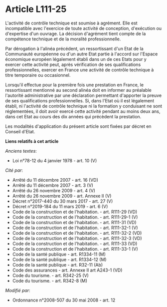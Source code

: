# Article L111-25

L'activité de contrôle technique est soumise à agrément. Elle est incompatible avec l'exercice de toute activité de
conception, d'exécution ou d'expertise d'un ouvrage. La décision d'agrément tient compte de la compétence technique et de la
moralité professionnelle. 

Par dérogation à l'alinéa précédent, un ressortissant d'un Etat de la Communauté européenne ou d'un autre Etat partie à
l'accord sur l'Espace économique européen légalement établi dans un de ces Etats pour y exercer cette activité peut, après
vérification de ses qualifications professionnelles, exercer en France une activité de contrôle technique à titre temporaire
ou occasionnel. 

Lorsqu'il effectue pour la première fois une prestation en France, le ressortissant mentionné au second alinéa doit en
informer au préalable l'autorité administrative par une déclaration permettant d'apporter la preuve de ses qualifications
professionnelles. Si, dans l'Etat où il est légalement établi, ni l'activité de contrôle technique ni la formation y
conduisant ne sont réglementées, il doit avoir exercé cette activité pendant au moins deux ans, dans cet Etat au cours des
dix années qui précèdent la prestation. 

Les modalités d'application du présent article sont fixées par décret en Conseil d'Etat.

**Liens relatifs à cet article**

_Anciens textes_:

  - Loi n°78-12 du 4 janvier 1978 - art. 10 (V)

_Cité par_:

  - Arrêté du 11 décembre 2007 - art. 16 (VD)
  - Arrêté du 11 décembre 2007 - art. 3 (V)
  - Arrêté du 26 novembre 2009 - art. 4 (V)
  - Arrêté du 26 novembre 2009 - art. Annexe II (V)
  - Décret n°2017-440 du 30 mars 2017 - art. 27 (V)
  - Décret n°2019-184 du 11 mars 2019 - art. 6 (V)
  - Code de la construction et de l'habitation. - art. R111-29 (VD)
  - Code de la construction et de l'habitation. - art. R111-29-1 (V)
  - Code de la construction et de l'habitation. - art. R111-31 (VD)
  - Code de la construction et de l'habitation. - art. R111-32-1 (V)
  - Code de la construction et de l'habitation. - art. R111-32-2 (VD)
  - Code de la construction et de l'habitation. - art. R111-32-3 (VD)
  - Code de la construction et de l'habitation. - art. R111-33 (VD)
  - Code de la construction et de l'habitation. - art. R111-33-1 (V)
  - Code de la santé publique - art. R1334-11 (M)
  - Code de la santé publique - art. R1334-12 (M)
  - Code de la santé publique - art. R32-11 (Ab)
  - Code des assurances - art. Annexe II art A243-1 (VD)
  - Code du tourisme. - art. R342-25 (V)
  - Code du tourisme. - art. R342-8 (M)

_Modifié par_:

  - Ordonnance n°2008-507 du 30 mai 2008 - art. 12
